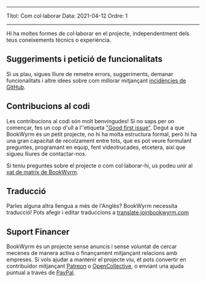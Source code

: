 - - -
Títol: Com col·laborar Data: 2021-04-12 Ordre: 1
- - -

Hi ha moltes formes de col·laborar en el projecte, independentment dels teus coneixements tècnics o experiència.

## Suggeriments i petició de funcionalitats
Si us plau, sigues lliure de remetre errors, suggeriments, demanar funcionalitats i altre idees sobre com millorar mitjançant [incidències de GitHub](https://github.com/bookwyrm-social/bookwyrm/issues).

## Contribucions al codi
Les contribucions al codi són molt benvingudes! Si no saps per on començar, fes un cop d'ull a l''etiqueta ["Good first issue"](https://github.com/bookwyrm-social/bookwyrm/issues?q=is%3Aissue+is%3Aopen+label%3A%22good+first+issue%22). Degut a que BookWyrm és un petit projecte, no hi ha molta estructura formal, però hi ha una gran capacitat de recolzament entre tots, que es pot veure formulant preguntes, programant en equip, fent videotrucades, etcetera, així que sigueu lliures de contactar-nos.

Si teniu preguntes sobre el projecte o com col·laborar-hi, us podeu unir al [xat de matrix de BookWyrm](https://app.element.io/#/room/#bookwyrm:matrix.org).

## Traducció
Parles alguna altra llengua a més de l'Anglès? BookWyrm necessita traducció! Pots afegir i editar traduccions a [translate.joinbookwyrm.com](http://translate.joinbookwyrm.com/)

## Suport Financer
BookWyrm és un projecte sense anuncis i sense voluntat de cercar mecenes de manera activa o finançament mitjançant relacions amb empreses. Si vols ajudar a mantenir el projecte viu, et pots convertir en contribuïdor mitjançant [Patreon](https://www.patreon.com/bookwyrm) o [OpenCollective](https://opencollective.com/bookwyrm), o enviant una ajuda puntual a través de [PayPal](https://paypal.me/oulipo).
